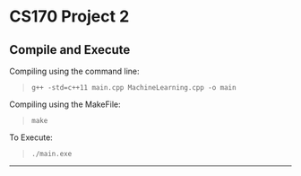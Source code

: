 # **CS170 Project 2**
## **Compile and Execute**
Compiling using the command line: 
> `g++ -std=c++11 main.cpp MachineLearning.cpp -o main` 

Compiling using the MakeFile: 
> `make`

To Execute:
> `./main.exe`
---
